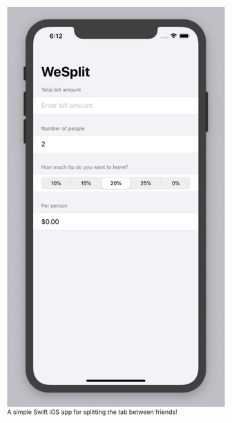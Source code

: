 ![Simple swift app for splitting the tab between friends!](https://github.com/jeanniesarah/split-the-tab-ios-app/blob/master/Screenshot.png)
A simple Swift iOS app for splitting the tab between friends! 
